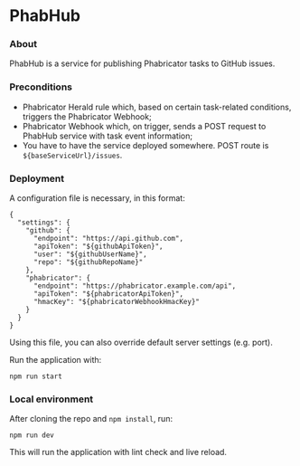 # PhabHub

### About
PhabHub is a service for publishing Phabricator tasks to GitHub issues.


### Preconditions
- Phabricator Herald rule which, based on certain task-related conditions, triggers the Phabricator Webhook;
- Phabricator Webhook which, on trigger, sends a POST request to PhabHub service with task event information;
- You have to have the service deployed somewhere. POST route is `${baseServiceUrl}/issues`. 

### Deployment

A configuration file is necessary, in this format:
```
{
  "settings": {
    "github": {
      "endpoint": "https://api.github.com",
      "apiToken": "${githubApiToken}",
      "user": "${githubUserName}",
      "repo": "${githubRepoName}"
    },
    "phabricator": {
      "endpoint": "https://phabricator.example.com/api",
      "apiToken": "${phabricatorApiToken}",
      "hmacKey": "${phabricatorWebhookHmacKey}"
    }
  }
}
```

Using this file, you can also override default server settings (e.g. port).

Run the application with:
```
npm run start
```

### Local environment

After cloning the repo and `npm install`, run:


```
npm run dev
```

This will run the application with lint check and live reload.
